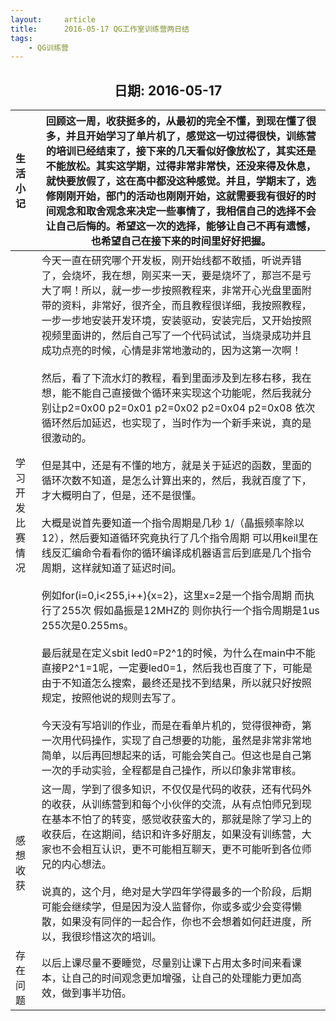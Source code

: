 ```yaml
---
layout:     article
title:      2016-05-17 QG工作室训练营两日结
tags:
    - QG训练营
---
```




<center><h2>日期: 2016-05-17</h2></center>



| 生活小记         | 回顾这一周，收获挺多的，从最初的完全不懂，到现在懂了很多，并且开始学习了单片机了，感觉这一切过得很快，训练营的培训已经结束了，接下来的几天看似好像放松了，其实还是不能放松。其实这学期，过得非常非常快，还没来得及休息，就快要放假了，这在高中都没这种感觉。并且，学期末了，选修刚刚开始，部门的活动也刚刚开始，这就需要我有很好的时间观念和取舍观念来决定一些事情了，我相信自己的选择不会让自己后悔的。希望这一次的选择，能够让自己不再有遗憾，也希望自己在接下来的时间里好好把握。 |
| :--------------- | ------------------------------------------------------------ |
| 学习开发比赛情况 | 今天一直在研究哪个开发板，刚开始线都不敢插，听说弄错了，会烧坏，我在想，刚买来一天，要是烧坏了，那岂不是亏大了啊！所以，就一步一步按照教程来，非常开心光盘里面附带的资料，非常好，很齐全，而且教程很详细，我按照教程，一步一步地安装开发环境，安装驱动，安装完后，又开始按照视频里面讲的，然后自己写了一个代码试试，当烧录成功并且成功点亮的时候，心情是非常地激动的，因为这第一次啊！<br/><br/> 然后，看了下流水灯的教程，看到里面涉及到左移右移，我在想，能不能自己直接做个循环来实现这个功能呢，然后我就分别让p2=0x00 p2=0x01 p2=0x02 p2=0x04 p2=0x08 依次循环然后加延迟，也实现了，当时作为一个新手来说，真的是很激动的。<br/><br/> 但是其中，还是有不懂的地方，就是关于延迟的函数，里面的循环次数不知道，是怎么计算出来的，然后，我就百度了下，才大概明白了，但是，还不是很懂。 <br/><br/>大概是说首先要知道一个指令周期是几秒 1/（晶振频率除以12），然后要知道循环究竟执行了几个指令周期 可以用keil里在线反汇编命令看看你的循环编译成机器语言后到底是几个指令周期，这样就知道了延迟时间。 <br/><br/>例如for(i=0,i<255,i++){x=2}，这里x=2是一个指令周期 而执行了255次 假如晶振是12MHZ的 则你执行一个指令周期是1us 255次是0.255ms。 <br/><br/>最后就是在定义sbit led0=P2^1的时候，为什么在main中不能直接P2^1=1呢，一定要led0=1，然后我也百度了下，可能是由于不知道怎么搜索，最终还是找不到结果，所以就只好按照规定，按照他说的规则去写了。<br/><br/> 今天没有写培训的作业，而是在看单片机的，觉得很神奇，第一次用代码操作，实现了自己想要的功能，虽然是非常非常地简单，以后再回想起来的话，可能会笑自己。但这也是自己第一次的手动实验，全程都是自己操作，所以印象非常审核。 |
| 感想收获         | 这一周，学到了很多知识，不仅仅是代码的收获，还有代码外的收获，从训练营到和每个小伙伴的交流，从有点怕师兄到现在基本不怕了的转变，感觉收获蛮大的，那就是除了学习上的收获后，在这期间，结识和许多好朋友，如果没有训练营，大家也不会相互认识，更不可能相互聊天，更不可能听到各位师兄的内心想法。<br/><br/>说真的，这个月，绝对是大学四年学得最多的一个阶段，后期可能会继续学，但是因为没人监督你，你或多或少会变得懒散，如果没有同伴的一起合作，你也不会想着如何赶进度，所以，我很珍惜这次的培训。 |
| 存在问题         | 以后上课尽量不要睡觉，尽量别让课下占用太多时间来看课本，让自己的时间观念更加增强，让自己的处理能力更加高效，做到事半功倍。 |

